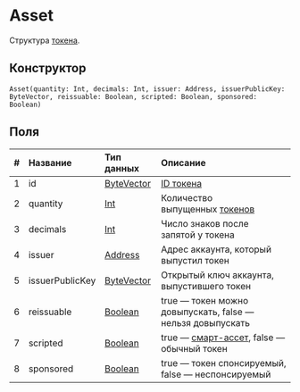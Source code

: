 # Asset

Структура [токена](/ru/blockchain/token).

## Конструктор

``` ride
Asset(quantity: Int, decimals: Int, issuer: Address, issuerPublicKey: ByteVector, reissuable: Boolean, scripted: Boolean, sponsored: Boolean)
```

## Поля

|   #   | Название | Тип данных | Описание |
| :--- | :--- | :--- | :--- |
| 1 | id | [ByteVector](/ru/ride/data-types/byte-vector) | [ID токена](/ru/blockchain/token/token-id)
| 2 | quantity | [Int](/ru/ride/data-types/int) | Количество выпущенных [токенов](/ru/blockchain/token) |
| 3 | decimals | [Int](/ru/ride/data-types/int) | Число знаков после запятой у токена |
| 4 | issuer | [Address](/ru/ride/structures/common-structures/address) | Адрес аккаунта, который выпустил токен |
| 5 | issuerPublicKey | [ByteVector](/ru/ride/data-types/byte-vector) | Открытый ключ аккаунта, выпустившего токен |
| 6 | reissuable | [Boolean](/ru/ride/data-types/boolean) | true — токен можно довыпускать, false — нельзя довыпускать |
| 7 | scripted | [Boolean](/ru/ride/data-types/boolean) | true — [смарт-ассет](/ru/blockchain/token/smart-asset), false — обычный токен |
| 8 | sponsored | [Boolean](/ru/ride/data-types/boolean) | true — токен спонсируемый, false — неспонсируемый |
